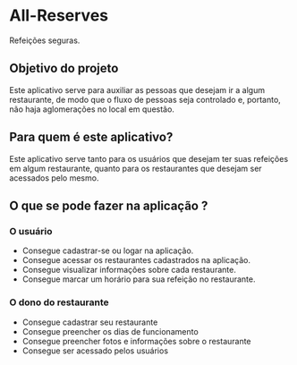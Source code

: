 # All-Reserves 
Refeições seguras.
## Objetivo do projeto

Este aplicativo serve para auxiliar as pessoas que desejam ir a algum restaurante, de modo que o fluxo de pessoas seja controlado e, portanto, não haja aglomerações no local em questão.

## Para quem é este aplicativo?

Este aplicativo serve tanto para os usuários que desejam ter suas refeições em algum restaurante, quanto para os restaurantes que desejam ser acessados pelo mesmo.

## O que se pode fazer na aplicação ? 

### O usuário
  * Consegue cadastrar-se ou logar na aplicação.
  * Consegue acessar os restaurantes cadastrados na aplicação.
  * Consegue visualizar informações sobre cada restaurante.
  * Consegue marcar um horário para sua refeição no restaurante.

### O dono do restaurante
  * Consegue cadastrar seu restaurante
  * Consegue preencher os dias de funcionamento
  * Consegue preencher fotos e informações sobre o restaurante
  * Consegue ser acessado pelos usuários
